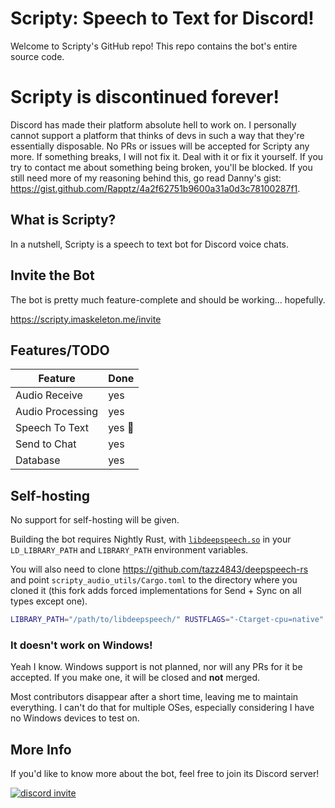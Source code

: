 # Scripty: Speech to Text for Discord!

Welcome to Scripty's GitHub repo! This repo contains the bot's entire source code.

# Scripty is discontinued forever!

Discord has made their platform absolute hell to work on. I personally cannot support a platform that thinks of devs in such a way that they're essentially disposable. No PRs or issues will be accepted for Scripty any more. If something breaks, I will not fix it. Deal with it or fix it yourself. If you try to contact me about something being broken, you'll be blocked. If you still need more of my reasoning behind this, go read Danny's gist: https://gist.github.com/Rapptz/4a2f62751b9600a31a0d3c78100287f1.

## What is Scripty?

In a nutshell, Scripty is a speech to text bot for Discord voice chats.

## Invite the Bot

The bot is pretty much feature-complete and should be working... hopefully.

https://scripty.imaskeleton.me/invite

## Features/TODO

| Feature | Done |
| --- | --- |
| Audio Receive | yes |
| Audio Processing | yes |
| Speech To Text | yes 🎉 |
| Send to Chat | yes |
| Database | yes |

## Self-hosting

No support for self-hosting will be given.

Building the bot requires Nightly Rust, with [`libdeepspeech.so`](https://github.com/mozilla/DeepSpeech) in your `LD_LIBRARY_PATH` 
and `LIBRARY_PATH` environment variables.

You will also need to clone https://github.com/tazz4843/deepspeech-rs and
point `scripty_audio_utils/Cargo.toml` to the directory where you cloned it
(this fork adds forced implementations for Send + Sync on all types except one).
```bash
LIBRARY_PATH="/path/to/libdeepspeech/" RUSTFLAGS="-Ctarget-cpu=native" cargo build --release
```

### It doesn't work on Windows!
Yeah I know. Windows support is not planned, nor will any PRs for it be accepted.
If you make one, it will be closed and **not** merged.

Most contributors disappear after a short time, leaving me to maintain everything.
I can't do that for multiple OSes, especially considering I have no Windows devices
to test on.


## More Info

If you'd like to know more about the bot, feel free to join its Discord server!

[![discord invite](https://img.shields.io/discord/675390855716274216?logo=discord&style=for-the-badge)](https://discord.gg/xSpNJSjNhq)
